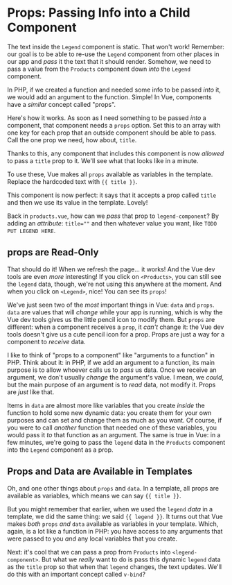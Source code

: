 # Props: Passing Info into a Child Component

The text inside the `Legend` component is static. That won't work!
Remember: our goal is to be able to re-use the `Legend` component from other places
in our app and *pass* it the text that it should render. Somehow, we need to
pass a value from the `Products` component down *into* the `Legend` component.

In PHP, if we created a function and needed some info to be passed *into* it,
we would add an argument to the function. Simple! In Vue, components have a
*similar* concept called "props".

Here's how it works. As soon as I need something to be passed *into* a component,
that component needs a `props` option. Set this to an array with one key for each
prop that an outside component should be able to pass. Call the one prop we need,
how about, `title`.

Thanks to this, any component that includes this component is now *allowed* to
pass a `title` prop to it. We'll see what that looks like in a minute.

To use these, Vue makes all `props` available as variables in the template. Replace
the hardcoded text with `{{ title }}`.

This component is now perfect: it says that it accepts a prop called `title` and
then we use its value in the template. Lovely!

Back in `products.vue`, how can we *pass* that prop to `legend-component`? By
adding an *attribute*: `title=""` and then whatever value you want, like
`TODO PUT LEGEND HERE`.

## props are Read-Only

That should do it! When we refresh the page... it works! And the Vue dev tools
are even *more* interesting! If you click on `<Products>`, you can still see the
`legend` data, though, we're not using this anywhere at the moment. And when you
click on `<Legend>`, nice! You can see its `props`!

We've just seen two of the *most* important things in Vue: `data` and `props`.
`data` are values that will *change* while your app is running, which is why the
Vue dev tools gives us the little pencil icon to modify them. But `props` are
different: when a component receives a `prop`, it *can't* change it: the Vue dev
tools doesn't give us a cute pencil icon for a prop. Props are just a way for a
component to *receive* data.

I like to think of "props to a component" like "arguments to a function" in PHP.
Think about it: in PHP, if we add an argument to a function, its main purpose is to
allow whoever calls us to *pass* us data. Once we receive an argument, we don't
usually *change* the argument's value. I mean, we *could*, but the main purpose of
an argument is to *read* data, not modify it. Props are *just* like that.

Items in `data` are almost more like variables that you create *inside* the function
to hold some new dynamic data: you create them for your own purposes and can set
and change them as much as you want. Of course, if you were to call *another* function
that needed one of these variables, you would pass it *to* that function as an
argument. The same is true in Vue: in a few minutes, we're going to pass the
`legend` data in the `Products` component into the `Legend` component as a prop.

## Props and Data are Available in Templates

Oh, and one other things about `props` and `data`. In a template, all props are
available as variables, which means we can say `{{ title }}`.

But you might remember that earlier, when we used the `legend` *data* in a template,
we did the same thing: we said `{{ legend }}`. It turns out that Vue makes *both*
`props` *and* `data` available as variables in your template. Which, again,
is a lot like a function in PHP: you have access to any arguments that were passed
to you *and* any local variables that you create.

Next: it's cool that we can pass a prop from `Products` into `<legend-component>`.
But what we *really* want to do is pass this dynamic `legend` data as the `title`
prop so that when that `legend` changes, the text updates. We'll do this with an
important concept called `v-bind`?
